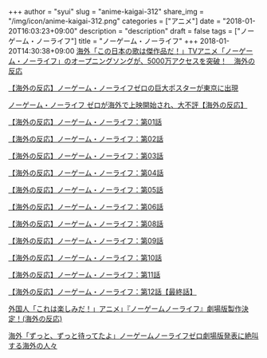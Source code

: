 +++
author = "syui"
slug = "anime-kaigai-312"
share_img = "/img/icon/anime-kaigai-312.png"
categories = ["アニメ"]
date = "2018-01-20T16:03:23+09:00"
description = "description"
draft = false
tags = ["ノーゲーム・ノーライフ"]
title = "ノーゲーム・ノーライフ"
+++
<span class="update-time">2018-01-20T14:30:38+09:00</span> <a href="http://blog.livedoor.jp/sekaiminzoku/archives/51417608.html" rel="nofollow" target="_blank" title="海外「この日本の歌は傑作品だ！」TVアニメ「ノーゲーム・ノーライフ」のオープニングソングが、5000万アクセスを突破！　海外の反応">海外「この日本の歌は傑作品だ！」TVアニメ「ノーゲーム・ノーライフ」のオープニングソングが、5000万アクセスを突破！　海外の反応</a>



<a href="http://animekaigai.blogspot.com/2017/06/ngnl-zeroposter.html" rel="nofollow" target="_blank" title=" 【海外の反応】ノーゲーム・ノーライフゼロの巨大ポスターが東京に出現"> 【海外の反応】ノーゲーム・ノーライフゼロの巨大ポスターが東京に出現</a>

<a href="http://animekaigai.blogspot.com/2017/10/nogelazero.html" rel="nofollow" target="_blank" title=" ノーゲーム・ノーライフ ゼロが海外で上映開始され、大不評【海外の反応】"> ノーゲーム・ノーライフ ゼロが海外で上映開始され、大不評【海外の反応】</a>

<a href="http://blog.livedoor.jp/animekaigai/archives/1001550210.html" rel="nofollow" target="_blank" title="【海外の反応】ノーゲーム・ノーライフ：第01話">【海外の反応】ノーゲーム・ノーライフ：第01話</a>

<a href="http://blog.livedoor.jp/animekaigai/archives/1001825160.html" rel="nofollow" target="_blank" title="【海外の反応】ノーゲーム・ノーライフ：第02話">【海外の反応】ノーゲーム・ノーライフ：第02話</a>

<a href="http://blog.livedoor.jp/animekaigai/archives/1002153647.html" rel="nofollow" target="_blank" title="【海外の反応】ノーゲーム・ノーライフ：第03話">【海外の反応】ノーゲーム・ノーライフ：第03話</a>

<a href="http://blog.livedoor.jp/animekaigai/archives/1002394281.html" rel="nofollow" target="_blank" title="【海外の反応】ノーゲーム・ノーライフ：第04話">【海外の反応】ノーゲーム・ノーライフ：第04話</a>

<a href="http://blog.livedoor.jp/animekaigai/archives/1002783082.html" rel="nofollow" target="_blank" title="【海外の反応】ノーゲーム・ノーライフ：第05話">【海外の反応】ノーゲーム・ノーライフ：第05話</a>

<a href="http://blog.livedoor.jp/animekaigai/archives/1003039520.html" rel="nofollow" target="_blank" title="【海外の反応】ノーゲーム・ノーライフ：第06話">【海外の反応】ノーゲーム・ノーライフ：第06話</a>

<a href="http://blog.livedoor.jp/animekaigai/archives/1003795245.html" rel="nofollow" target="_blank" title="【海外の反応】ノーゲーム・ノーライフ：第08話">【海外の反応】ノーゲーム・ノーライフ：第08話</a>

<a href="http://blog.livedoor.jp/animekaigai/archives/1004184837.html" rel="nofollow" target="_blank" title="【海外の反応】ノーゲーム・ノーライフ：第09話">【海外の反応】ノーゲーム・ノーライフ：第09話</a>

<a href="http://blog.livedoor.jp/animekaigai/archives/1004388093.html" rel="nofollow" target="_blank" title="【海外の反応】ノーゲーム・ノーライフ：第10話">【海外の反応】ノーゲーム・ノーライフ：第10話</a>

<a href="http://blog.livedoor.jp/animekaigai/archives/1004847860.html" rel="nofollow" target="_blank" title="【海外の反応】ノーゲーム・ノーライフ：第11話">【海外の反応】ノーゲーム・ノーライフ：第11話</a>

<a href="http://blog.livedoor.jp/animekaigai/archives/1005193091.html" rel="nofollow" target="_blank" title="【海外の反応】ノーゲーム・ノーライフ：第12話【最終話】">【海外の反応】ノーゲーム・ノーライフ：第12話【最終話】</a>

<a href="http://don32111.blog.fc2.com/blog-entry-365.html" rel="nofollow" target="_blank" title="外国人「これは楽しみだ！」アニメ」『ノーゲームノーライフ』劇場版製作決定！(海外の反応)">外国人「これは楽しみだ！」アニメ」『ノーゲームノーライフ』劇場版製作決定！(海外の反応)</a>

<a href="http://www.kattobi-japan.com/archives/13442075.html" rel="nofollow" target="_blank" title="海外「ずっと、ずっと待ってたよ」ノーゲームノーライフゼロ劇場版発表に絶叫する海外の人々">海外「ずっと、ずっと待ってたよ」ノーゲームノーライフゼロ劇場版発表に絶叫する海外の人々</a>
